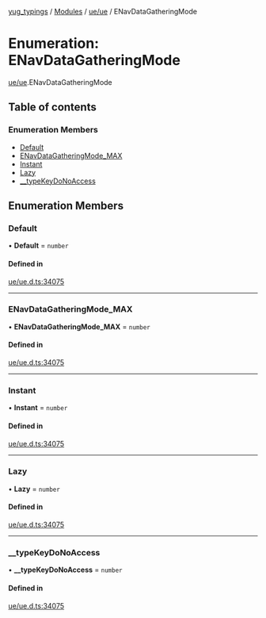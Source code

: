 [yug_typings](../README.md) / [Modules](../modules.md) / [ue/ue](../modules/ue_ue.md) / ENavDataGatheringMode

# Enumeration: ENavDataGatheringMode

[ue/ue](../modules/ue_ue.md).ENavDataGatheringMode

## Table of contents

### Enumeration Members

- [Default](ue_ue.ENavDataGatheringMode.md#default)
- [ENavDataGatheringMode\_MAX](ue_ue.ENavDataGatheringMode.md#enavdatagatheringmode_max)
- [Instant](ue_ue.ENavDataGatheringMode.md#instant)
- [Lazy](ue_ue.ENavDataGatheringMode.md#lazy)
- [\_\_typeKeyDoNoAccess](ue_ue.ENavDataGatheringMode.md#__typekeydonoaccess)

## Enumeration Members

### Default

• **Default** = `number`

#### Defined in

[ue/ue.d.ts:34075](https://github.com/YugMetaverse/yug_typings/blob/25cad34/ue/ue.d.ts#L34075)

___

### ENavDataGatheringMode\_MAX

• **ENavDataGatheringMode\_MAX** = `number`

#### Defined in

[ue/ue.d.ts:34075](https://github.com/YugMetaverse/yug_typings/blob/25cad34/ue/ue.d.ts#L34075)

___

### Instant

• **Instant** = `number`

#### Defined in

[ue/ue.d.ts:34075](https://github.com/YugMetaverse/yug_typings/blob/25cad34/ue/ue.d.ts#L34075)

___

### Lazy

• **Lazy** = `number`

#### Defined in

[ue/ue.d.ts:34075](https://github.com/YugMetaverse/yug_typings/blob/25cad34/ue/ue.d.ts#L34075)

___

### \_\_typeKeyDoNoAccess

• **\_\_typeKeyDoNoAccess** = `number`

#### Defined in

[ue/ue.d.ts:34075](https://github.com/YugMetaverse/yug_typings/blob/25cad34/ue/ue.d.ts#L34075)
